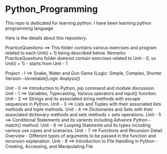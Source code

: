 # Python_Programming
This repo is dedicated for learning python. I have been learning python programming language. 

Here is the details about this repository. 

PracticeQuestions ==> This folder contains various exercises and program related to each Unit(i + 1) being described below.
Remarks: PracticeQuestions folder doesnot contain exercises related to Unit - 0, so Unit(i + 1) - starts from Unit - 1

Project - I ==> Snake, Water and Gun Game (Logic: Simple, Complex, Shorter Version--Unreliable[Logic Analysis])

Unit - 0 ==> Introduction to Python, pip command and module discussion. 
Unit - 1 ==> Variables, Typecasting, Various operators and input() function. 
Unit - 2 ==> Strings and its associated string methods with escape sequences in Python. 
Unit - 3 ==> Lists and Tuples with their associated lists methods and tuple methods. 
Unit - 4 ==> Dictionaries and Sets with their associated dictionary methods and sets methods + sets operations.
Unit - 5 ==> Conditional Statements and its varients including Advance Python - match() method. 
Unit - 6 ==> Looping Statments and its types including various use cases and scenarios. 
Unit - 7 ==> Functions and Recursion Detail Overview - Different types of arguments to be passed in the function and recursion explanation. 
Unit - 8 ==> Introduction to File Handling in Python - Creating, Accessing, and Manipulating File 
